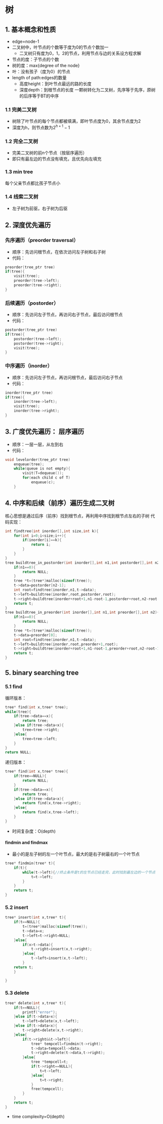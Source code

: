 # 树
## 1. 基本概念和性质
- edge=node-1
- 二叉树中，叶节点的个数等于度为0的节点个数加一
  - 二叉树只有度为0，1，2的节点，利用节点与边的关系设方程求解
- 节点的度：子节点的个数
- 树的度：max{degree of the node}
- 叶：没有孩子（度为0）的节点
- length of path:edges的数量
  - 高度height：到叶节点最远的路的长度
  - 深度depth：到根节点的长度
  一颗树转化为二叉树，先序等于先序，原树的后序等于BT的中序
### 1.1 完美二叉树
- 树除了叶节点的每个节点都被填满，即叶节点度为0，其余节点度为2
- 深度为h，则节点数为$2^{h+1}-1$
### 1.2 完全二叉树
- 完美二叉树的前n个节点（按层序遍历）
- 即只有最左边的节点没有填充，且优先向左填充
### 1.3 min tree
每个父亲节点都比孩子节点小
### 1.4 线索二叉树
- 左子树为前驱，右子树为后驱
## 2. 深度优先遍历
### 先序遍历（preorder traversal）
- 顺序：先访问根节点，在依次访问左子树和右子树
- 代码：
```c
preorder(tree_ptr tree)
if(tree){
    visit(tree);
    preorder(tree->left);
    preorder(tree->right);
}
```
### 后续遍历（postorder）
- 顺序：先访问左子节点，再访问右子节点，最后访问根节点
- 代码：
```c
postorder(tree_ptr tree)
if(tree){
    postorder(tree->left);
    postorder(tree->right);
    visit(tree);
}
```
### 中序遍历（inorder）
- 顺序：先访问左子节点，再访问根节点，最后访问右子节点
- 代码：
```c
inorder(tree_ptr tree)
if(tree){
    inorder(tree->left);
    visit(tree);
    inorder(tree->right);
}
```
## 3. 广度优先遍历： 层序遍历
- 顺序：一层一层，从左到右
- 代码：
```c
void levelorder(tree_ptr tree)
    enqueue(tree);
    while(queue is not empty){
        visit(T=dequeue());
        for(each child c of T)
            enqueue(c);
    }
```

## 4. 中序和后续（前序）遍历生成二叉树
核心思想是通过后序（前序）找到根节点，再利用中序找到根节点左右的子树
代码实现：
```c
int findtree(int inorder[],int size,int k){
    for(int i=0;i<size;i++){
        if(inorder[i]==k){
            return i;
        }
    }
}
tree buildtree_in_postorder(int inorder[],int n1,int postorder[],int n2){
    if(n1==0){
        return NULL;
    }
    tree *t=(tree*)malloc(sizeof(tree));
    t->data=postorder[n2-1];
    int root=findtree(inorder,n1,t->data);
    t->left=buildtree(inorder,root,postorder,root);
    t->right=buildtree(inorder+root+1,n1-root-1,postorder+root,n2-root-1);
    return t;
}
tree buildtree_in_preorder(int inorder[],int n1,int preorder[],int n2){
    if(n1==0){
        return NULL;
    }
    tree *t=(tree*)malloc(sizeof(tree));
    t->data=preorder[0];
    int root=findtree(inorder,n1,t->data);
    t->left=buildtree(inorder,root,preorder+1,root);
    t->right=buildtree(inorder+root+1,n1-root-1,preorder+root,n2-root-1);
    return t;
}
```
## 5. binary searching tree
### 5.1 find
循环版本：
```c
tree* find(int x,tree* tree);
while(tree){
    if(tree->data==x){
        return tree;
    }else if(tree->data<x){
        tree=tree->right;
    }else{
        tree=tree->left;
    }
}
return NULL;
```
递归版本：
```c
tree* find(int x,tree* tree){
    if(tree==NULL){
        return NULL;
    }
    if(tree->data==x){
        return tree;
    }else if(tree->data<x){
        return find(x,tree->right);
    }else{
        return find(x,tree->left);
    }
}
```

- 时间复杂度：O(depth)
#### findmin and findmax
- 最小的是左子树的左一个叶节点，最大的是右子树最右的一个叶节点
```c
tree* findmin(tree* t){
    if(t){
        while(t->left){//终止条件是t的左节点已经走完，此时找到最左边的一个节点
            t=t->left;
        }
    }
    return t;
}
```
### 5.2 insert
```c
tree* insert(int x,tree* t){
    if(t==NULL){
        t=(tree*)malloc(sizeof(tree));
        t->data=x;
        t->left=t->right=NULL;
    }else{
        if(x>t->data){
            t->right=insert(x,t->right);
        }else{
            t->left=insert(x,t->left);
        }
    return t;
    }

}
```
### 5.3 delete
```c
tree* delete(int x,tree* t){
    if(t==NULL){
        printf("error");
    }else if(t->data>x){
        t->left=delete(x,t->left);
    }else if(t->data<x){
        t->right=delete(x,t->right);
    }else{
        if(t->right&&t->left){
            tree* tempcell=findmin(t->right);
            t->data=tempcell->data;
            t->right=delete(t->data,t->right);
        }else{
            tree *tempcell=t;
            if(t->right==NULL){
                t=t->left;
            }else{
                t=t->right;
            }
            free(tempcell);
        }
    }
    return t;
}
``` 

- time complexity=O(depth)
